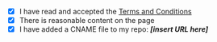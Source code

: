 - [x] I have read and accepted the
      [Terms and Conditions](http://js.org/terms.html)
- [x] There is reasonable content on the page
- [x] I have added a CNAME file to my repo: _**[insert URL here]**_
